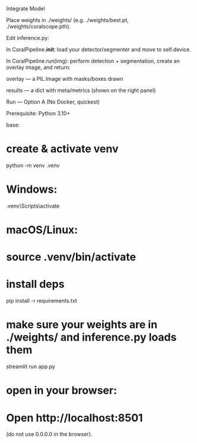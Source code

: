 Integrate Model

Place weights in ./weights/ (e.g. ./weights/best.pt, ./weights/coralscope.pth).

Edit inference.py:

In CoralPipeline.__init__: load your detector/segmenter and move to self.device.

In CoralPipeline.run(img): perform detection + segmentation, create an overlay image, and return:

overlay — a PIL.Image with masks/boxes drawn

results — a dict with meta/metrics (shown on the right panel)


Run — Option A (No Docker, quickest)

Prerequisite: Python 3.10+

base:
# create & activate venv
python -m venv .venv
# Windows:
.venv\Scripts\activate
# macOS/Linux:
# source .venv/bin/activate

# install deps
pip install -r requirements.txt

# make sure your weights are in ./weights/ and inference.py loads them
streamlit run app.py

# open in your browser:
# Open http://localhost:8501
 (do not use 0.0.0.0 in the browser).